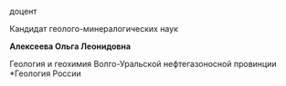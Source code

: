 доцент

Кандидат геолого-минералогических наук

**Алексеева Ольга Леонидовна**

Геология и геохимия Волго-Уральской нефтегазоносной провинции
	*Геология России